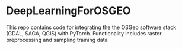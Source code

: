 # DeepLearningForOSGEO
This repo contains code for integrating the the OSGeo software stack (GDAL, SAGA, QGIS) with PyTorch. Functionality includes raster preprocessing and sampling training data 
